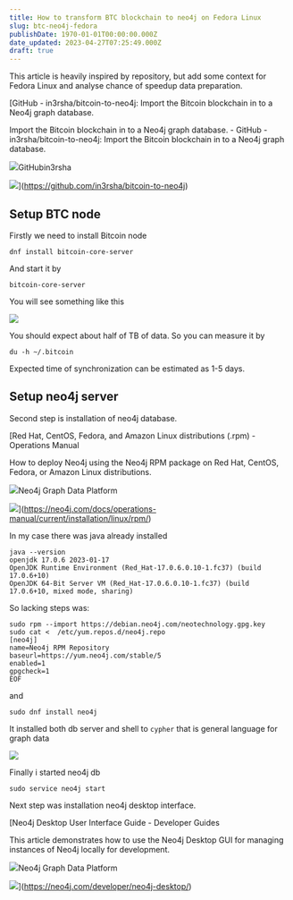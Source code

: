 ```yaml
---
title: How to transform BTC blockchain to neo4j on Fedora Linux
slug: btc-neo4j-fedora
publishDate: 1970-01-01T00:00:00.000Z
date_updated: 2023-04-27T07:25:49.000Z
draft: true
---
```


This article is heavily inspired by repository, but add some context for Fedora Linux and analyse chance of speedup data preparation.

[GitHub - in3rsha/bitcoin-to-neo4j: Import the Bitcoin blockchain in to a Neo4j graph database.

Import the Bitcoin blockchain in to a Neo4j graph database. - GitHub - in3rsha/bitcoin-to-neo4j: Import the Bitcoin blockchain in to a Neo4j graph database.

![](https://github.com/fluidicon.png)GitHubin3rsha

![](https://opengraph.githubassets.com/f9c733461e4a4160f29d0b3378a672d46fad2d238c35d0399ee26462d4aff62f/in3rsha/bitcoin-to-neo4j)](https://github.com/in3rsha/bitcoin-to-neo4j)

## Setup BTC node

Firstly we need to install Bitcoin node

```
dnf install bitcoin-core-server
```

And start it by

```
bitcoin-core-server
```

You will see something like this

![](https://preciselab.io/content/images/2023/04/Zrzut-ekranu-z-2023-04-27-13-59-54.png)

You should expect about half of TB of data. So you can measure it by

```
du -h ~/.bitcoin
```

Expected time of synchronization can be estimated as 1-5 days.

## Setup neo4j server

Second step is installation of neo4j database.

[Red Hat, CentOS, Fedora, and Amazon Linux distributions (.rpm) - Operations Manual

How to deploy Neo4j using the Neo4j RPM package on Red Hat, CentOS, Fedora, or Amazon Linux distributions.

![](https://neo4j.com/wp-content/themes/neo4jweb/favicon.ico)Neo4j Graph Data Platform

![](https://dist.neo4j.com/wp-content/uploads/20210423062553/neo4j-social-share-21.png)](https://neo4j.com/docs/operations-manual/current/installation/linux/rpm/)

In my case there was java already installed

```
java --version
openjdk 17.0.6 2023-01-17
OpenJDK Runtime Environment (Red_Hat-17.0.6.0.10-1.fc37) (build 17.0.6+10)
OpenJDK 64-Bit Server VM (Red_Hat-17.0.6.0.10-1.fc37) (build 17.0.6+10, mixed mode, sharing)
```

So lacking steps was:

```
sudo rpm --import https://debian.neo4j.com/neotechnology.gpg.key
sudo cat <  /etc/yum.repos.d/neo4j.repo
[neo4j]
name=Neo4j RPM Repository
baseurl=https://yum.neo4j.com/stable/5
enabled=1
gpgcheck=1
EOF
```

and

```
sudo dnf install neo4j
```

It installed both db server and shell to `cypher` that is general language for graph data

![](https://preciselab.io/content/images/2023/04/Zrzut-ekranu-z-2023-04-27-14-05-32.png)

Finally i started neo4j db

```
sudo service neo4j start
```

Next step was installation neo4j desktop interface.

[Neo4j Desktop User Interface Guide - Developer Guides

This article demonstrates how to use the Neo4j Desktop GUI for managing instances of Neo4j locally for development.

![](https://neo4j.com/wp-content/themes/neo4jweb/favicon.ico)Neo4j Graph Data Platform

![](https://dist.neo4j.com/wp-content/uploads/20210423062553/neo4j-social-share-21.png)](https://neo4j.com/developer/neo4j-desktop/)
